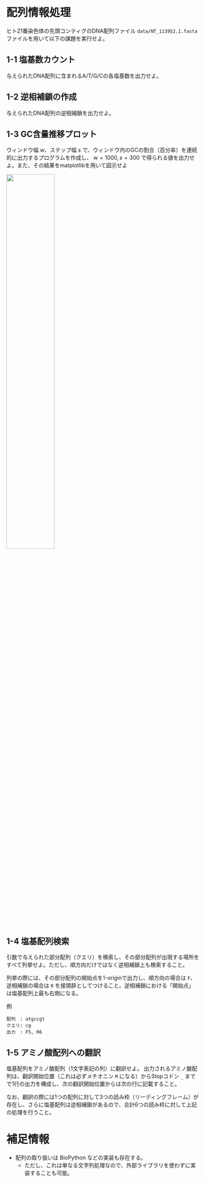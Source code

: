 # 配列情報処理

ヒト21番染色体の先頭コンティグのDNA配列ファイル `data/NT_113952.1.fasta` ファイルを用いて以下の課題を実行せよ。

## 1-1 塩基数カウント

与えられたDNA配列に含まれるA/T/G/Cの各塩基数を出力せよ。

## 1-2 逆相補鎖の作成

与えられたDNA配列の逆相補鎖を出力せよ。

## 1-3 GC含量推移プロット

ウィンドウ幅 $w$、ステップ幅 $s$ で、ウィンドウ内のGCの割合（百分率）を連続的に出力するプログラムを作成し、 $w=1000, s=300$ で得られる値を出力せよ。また、その結果をmatplotlibを用いて図示せよ

<img src="https://user-images.githubusercontent.com/6902135/229272441-b245e68d-7679-4351-b46a-8c8a8000de8a.png" style="width:50%">

## 1-4 塩基配列検索

引数で与えられた部分配列（クエリ）を検索し、その部分配列が出現する場所をすべて列挙せよ。ただし、順方向だけではなく逆相補鎖上も検索すること。

列挙の際には、その部分配列の開始点を1-originで出力し、順方向の場合は `F`、逆相補鎖の場合は `R` を接頭辞としてつけること。逆相補鎖における「開始点」は塩基配列上最も右側になる。

例
```
配列　: atgccgt
クエリ: cg
出力　: F5, R6
```

## 1-5 アミノ酸配列への翻訳

塩基配列をアミノ酸配列（1文字表記の列）に翻訳せよ。
出力されるアミノ酸配列は、翻訳開始位置（これは必ずメチオニン `M` になる）からStopコドン `_` までで1行の出力を構成し、次の翻訳開始位置からは次の行に記載すること。

なお、翻訳の際には1つの配列に対して3つの読み枠（リーディングフレーム）が存在し、さらに塩基配列は逆相補鎖があるので、合計6つの読み枠に対して上記の処理を行うこと。

# 補足情報

- 配列の取り扱いは BioPython などの実装も存在する。
  - ただし、これは単なる文字列処理なので、外部ライブラリを使わずに実装することも可能。